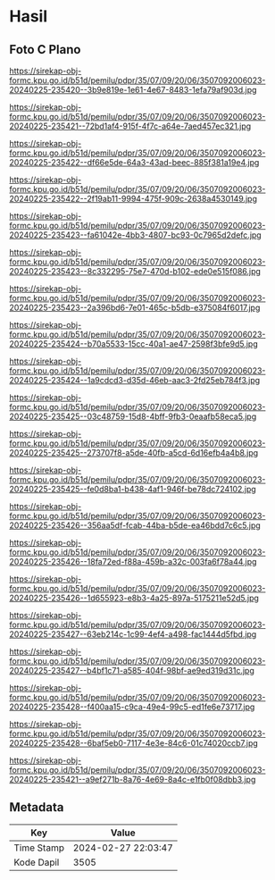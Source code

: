 # Hasil

## Foto C Plano

https://sirekap-obj-formc.kpu.go.id/b51d/pemilu/pdpr/35/07/09/20/06/3507092006023-20240225-235420--3b9e819e-1e61-4e67-8483-1efa79af903d.jpg

https://sirekap-obj-formc.kpu.go.id/b51d/pemilu/pdpr/35/07/09/20/06/3507092006023-20240225-235421--72bd1af4-915f-4f7c-a64e-7aed457ec321.jpg

https://sirekap-obj-formc.kpu.go.id/b51d/pemilu/pdpr/35/07/09/20/06/3507092006023-20240225-235422--df66e5de-64a3-43ad-beec-885f381a19e4.jpg

https://sirekap-obj-formc.kpu.go.id/b51d/pemilu/pdpr/35/07/09/20/06/3507092006023-20240225-235422--2f19ab11-9994-475f-909c-2638a4530149.jpg

https://sirekap-obj-formc.kpu.go.id/b51d/pemilu/pdpr/35/07/09/20/06/3507092006023-20240225-235423--fa61042e-4bb3-4807-bc93-0c7965d2defc.jpg

https://sirekap-obj-formc.kpu.go.id/b51d/pemilu/pdpr/35/07/09/20/06/3507092006023-20240225-235423--8c332295-75e7-470d-b102-ede0e515f086.jpg

https://sirekap-obj-formc.kpu.go.id/b51d/pemilu/pdpr/35/07/09/20/06/3507092006023-20240225-235423--2a396bd6-7e01-465c-b5db-e375084f6017.jpg

https://sirekap-obj-formc.kpu.go.id/b51d/pemilu/pdpr/35/07/09/20/06/3507092006023-20240225-235424--b70a5533-15cc-40a1-ae47-2598f3bfe9d5.jpg

https://sirekap-obj-formc.kpu.go.id/b51d/pemilu/pdpr/35/07/09/20/06/3507092006023-20240225-235424--1a9cdcd3-d35d-46eb-aac3-2fd25eb784f3.jpg

https://sirekap-obj-formc.kpu.go.id/b51d/pemilu/pdpr/35/07/09/20/06/3507092006023-20240225-235425--03c48759-15d8-4bff-9fb3-0eaafb58eca5.jpg

https://sirekap-obj-formc.kpu.go.id/b51d/pemilu/pdpr/35/07/09/20/06/3507092006023-20240225-235425--273707f8-a5de-40fb-a5cd-6d16efb4a4b8.jpg

https://sirekap-obj-formc.kpu.go.id/b51d/pemilu/pdpr/35/07/09/20/06/3507092006023-20240225-235425--fe0d8ba1-b438-4af1-946f-be78dc724102.jpg

https://sirekap-obj-formc.kpu.go.id/b51d/pemilu/pdpr/35/07/09/20/06/3507092006023-20240225-235426--356aa5df-fcab-44ba-b5de-ea46bdd7c6c5.jpg

https://sirekap-obj-formc.kpu.go.id/b51d/pemilu/pdpr/35/07/09/20/06/3507092006023-20240225-235426--18fa72ed-f88a-459b-a32c-003fa6f78a44.jpg

https://sirekap-obj-formc.kpu.go.id/b51d/pemilu/pdpr/35/07/09/20/06/3507092006023-20240225-235426--1d655923-e8b3-4a25-897a-5175211e52d5.jpg

https://sirekap-obj-formc.kpu.go.id/b51d/pemilu/pdpr/35/07/09/20/06/3507092006023-20240225-235427--63eb214c-1c99-4ef4-a498-fac1444d5fbd.jpg

https://sirekap-obj-formc.kpu.go.id/b51d/pemilu/pdpr/35/07/09/20/06/3507092006023-20240225-235427--b4bf1c71-a585-404f-98bf-ae9ed319d31c.jpg

https://sirekap-obj-formc.kpu.go.id/b51d/pemilu/pdpr/35/07/09/20/06/3507092006023-20240225-235428--f400aa15-c9ca-49e4-99c5-ed1fe6e73717.jpg

https://sirekap-obj-formc.kpu.go.id/b51d/pemilu/pdpr/35/07/09/20/06/3507092006023-20240225-235428--6baf5eb0-7117-4e3e-84c6-01c74020ccb7.jpg

https://sirekap-obj-formc.kpu.go.id/b51d/pemilu/pdpr/35/07/09/20/06/3507092006023-20240225-235421--a9ef271b-8a76-4e69-8a4c-e1fb0f08dbb3.jpg


## Metadata

| Key        | Value               |
| ---------- | ------------------- |
| Time Stamp | 2024-02-27 22:03:47 |
| Kode Dapil | 3505                |



